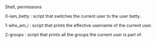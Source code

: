 Shell, permissions

0-iam_betty : script that switches the current user to the user betty.

1-who_am_i : script that prints the effective username of the current user.

2-groups : script that prints all the groups the current user is part of.

